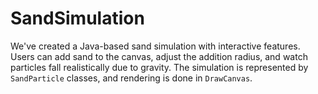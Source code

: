 # SandSimulation
We've created a Java-based sand simulation with interactive features. Users can add sand to the canvas, adjust the addition radius, and watch particles fall realistically due to gravity. The simulation is represented by `SandParticle` classes, and rendering is done in `DrawCanvas`.

